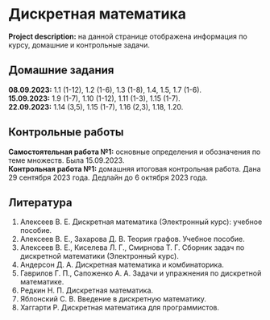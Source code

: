 # Дискретная математика

**Project description:** на данной странице отображена информация по курсу, домашние и контрольные задачи. 

## Домашние задания
**08.09.2023:** 1.1 (1-12), 1.2 (1-6), 1.3 (1-8), 1.4, 1.5, 1.7 (1-6).  
**15.09.2023:** 1.9 (1-7), 1.10 (1-12), 1.11 (1-3), 1.15 (1-7).  
**22.09.2023:** 1.14 (3,5), 1.15 (1-7), 1.16 (2,3), 1.18, 1.20.

## Контрольные работы
**Самостоятельная работа №1:** основные определения и обозначения по теме множеств. Была 15.09.2023.  
**Контрольная работа №1:** домашняя итоговая контрольная работа. Дана 29 сентября 2023 года. Дедлайн до 6 октября 2023 года.

## Литература

1. Алексеев В. Е. Дискретная математика (Электронный курс): учебное пособие.
2. Алексеев В. Е., Захарова Д. В. Теория графов. Учебное пособие.
3. Алексеев В. Е., Киселева Л. Г., Смирнова Т. Г. Сборник задач по дискретной математики (Электронный курс).
4. Андерсон Д. А. Дискретная математика и комбинаторика.
5. Гаврилов Г. П., Сапоженко А. А. Задачи и упражнения по дискретной математике.
6. Редкин Н. П. Дискретная математика.
7. Яблонский С. В. Введение в дискретную математику.
8. Хаггарти Р. Дискретная математика для программистов.
